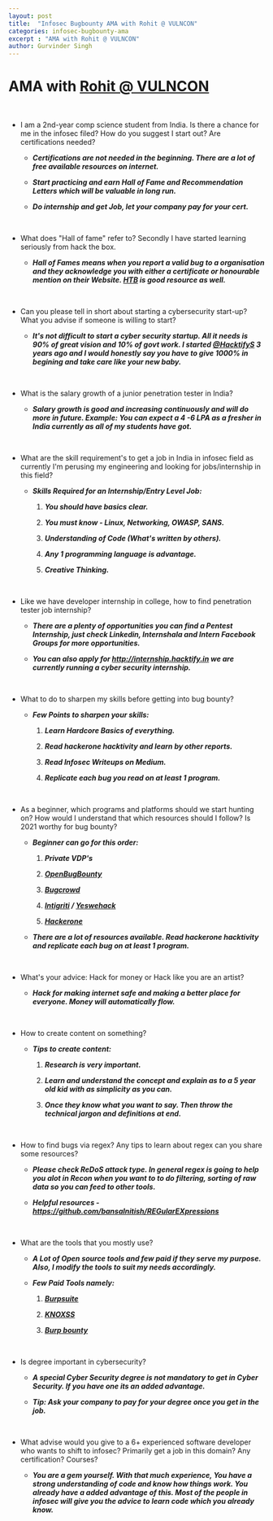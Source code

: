 ```yaml
---
layout: post
title:  "Infosec Bugbounty AMA with Rohit @ VULNCON"
categories: infosec-bugbounty-ama
excerpt : "AMA with Rohit @ VULNCON"
author: Gurvinder Singh
---
```


# AMA with [Rohit @ VULNCON](https://twitter.com/HackerGautam)

<br>

 - I am a 2nd-year comp science student from India. Is there a chance for me in the infosec filed? How do you suggest I start out? Are certifications needed?

   - ***Certifications are not needed in the beginning. There are a lot of free available resources on internet.***

   - ***Start practicing and earn Hall of Fame and Recommendation Letters which will be valuable in long run.***
   
   - ***Do internship and get Job, let your company pay for your cert.***

<br>

 - What does "Hall of fame" refer to? Secondly I have started learning seriously from hack the box.

   - ***Hall of Fames means when you report a valid bug to a organisation and they acknowledge you with either a certificate or honourable mention on their Website. [HTB](https://www.hackthebox.eu/) is good resource as well.***

<br>

 - Can you please tell in short about starting a cybersecurity start-up? What you advise if someone is willing to start?

   - ***It's not difficult to start a cyber security startup. All it needs is 90% of great vision and 10% of govt work. I started [@HacktifyS](https://twitter.com/HacktifyS) 3 years ago and I would honestly say you have to give 1000% in begining and take care like your new baby.***

<br>

 - What is the salary growth of a junior penetration tester in India?

   - ***Salary growth is good and increasing continuously and will do more in future. Example: You can expect a 4 -6 LPA as a fresher in India currently as all of my students have got.***

<br>

 - What are the skill requirement's to get a job in India in infosec field as currently I'm perusing my engineering and looking for jobs/internship in this field?

   - ***Skills Required for an Internship/Entry Level Job:***

	   1. ***You should have basics clear.***

	   2. ***You must know - Linux, Networking, OWASP, SANS.***

	   3. ***Understanding of Code (What's written by others).***

	   4. ***Any 1 programming language is advantage.***

	   5. ***Creative Thinking.***

<br>

 - Like we have developer internship in college, how to find penetration tester job internship?

   - ***There are a plenty of opportunities you can find a Pentest Internship, just check Linkedin, Internshala and Intern Facebook Groups for more opportunities.***

   - ***You can also apply for <http://internship.hacktify.in> we are currently running a cyber security internship.***

<br>

 - What to do to sharpen my skills before getting into bug bounty?

   - ***Few Points to sharpen your skills:***

	   1. ***Learn Hardcore Basics of everything.***

	   2. ***Read hackerone hacktivity and learn by other reports.***

	   3. ***Read Infosec Writeups on Medium.***

	   4. ***Replicate each bug you read on at least 1 program.***

<br>

 - As a beginner, which programs and platforms should we start hunting on? How would I understand that which resources should I follow? Is 2021 worthy for bug bounty?

   - ***Beginner can go for this order:***

	   1. ***Private VDP's***

	   2. ***[OpenBugBounty](https://www.openbugbounty.org/)***

	   3. ***[Bugcrowd](https://www.bugcrowd.com/)***

	   4. ***[Intigriti](https://www.intigriti.com/) / [Yeswehack](https://www.yeswehack.com/)***

	   5. ***[Hackerone](https://www.hackerone.com/)***

   - ***There are a lot of resources available. Read hackerone hacktivity and replicate each bug on at least 1 program.***

<br>

 - What's your advice: Hack for money or Hack like you are an artist?

   - ***Hack for making internet safe and making a better place for everyone. Money will automatically flow.***

<br>

 - How to create content on something?

   - ***Tips to create content:*** 

	   1. ***Research is very important.*** 

	   2. ***Learn and understand the concept and explain as to a 5 year old kid with as simplicity as you can.*** 

       3. ***Once they know what you want to say. Then throw the technical jargon and definitions at end.***

<br>

 - How to find bugs via regex? Any tips to learn about regex can you share some resources?

   - ***Please check ReDoS attack type. In general regex is going to help you alot in Recon when you want to to do filtering, sorting of raw data so you can feed to other tools.***

   - ***Helpful resources - <https://github.com/bansalnitish/REGularEXpressions>***

<br>

 - What are the tools that you mostly use?

   - ***A Lot of Open source tools and few paid if they serve my purpose. Also, I modify the tools to suit my needs accordingly.***

   - ***Few Paid Tools namely:***

	   1. ***[Burpsuite](https://portswigger.net/burp)*** 

	   2. ***[KNOXSS](https://knoxss.me/)***

	   3. ***[Burp bounty](https://github.com/wagiro/BurpBounty)***

<br>

 - Is degree important in cybersecurity?

   - ***A special Cyber Security degree is not mandatory to get in Cyber Security. If you have one its an added advantage.***

   - ***Tip: Ask your company to pay for your degree once you get in the job.***

<br>

 - What advise would you give to a 6+ experienced software developer who wants to shift to infosec? Primarily get a job in this domain? Any certification? Courses?

   - ***You are a gem yourself. With that much experience, You have a strong understanding of code and know how things work. You already have a added advantage of this. Most of the people in infosec will give you the advice to learn code which you already know.***
